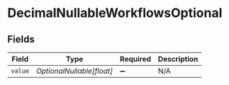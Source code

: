 # DecimalNullableWorkflowsOptional


## Fields

| Field                     | Type                      | Required                  | Description               |
| ------------------------- | ------------------------- | ------------------------- | ------------------------- |
| `value`                   | *OptionalNullable[float]* | :heavy_minus_sign:        | N/A                       |